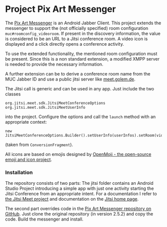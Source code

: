 # Project Pix Art Messenger

The [Pix Art Messenger](https://jabber.pix-art.de/) is an Android Jabber Client. This project extends the messenger to support the
(not officially specified) room configuration `muc#roomconfig_videoroom`. If present in the discovery information, the value is considered to be an URL to a Jitsi conference room. A video icon is displayed and a click directly opens a conference activity.

To use the extended functionality, the mentioned room configuration must be present. Since this is a non standard extension, a modified XMPP server is needed to provide the necessary information.

A further extension can be to derive a conference room name from the MUC Jabber ID and use a public jitsi server like [meet.golem.de](https://meet.golem.de/).

The Jitsi call is generic and can be used in any app. Just include the two classes

	org.jitsi.meet.sdk.JitsiMeetConferenceOptions
	org.jitsi.meet.sdk.JitsiMeetUserInfo

into the project. Configure the options and call the `launch` method with an appropriate context:

	new JitsiMeetConferenceOptions.Builder().setUserInfo(userInfos).setRoom(videoRoom).build().launch(activity);

(taken from `ConversionFragment`).

All icons are based on emojis designed by [OpenMoji - the open-source emoji and icon project](https://openmoji.org/).


### Installation

The repository consists of two parts: The jitsi folder contains
an Android Studio Project introducing a simple app with just
one activity starting the Jitsi Conference from an appropriate intent. For a documentation I refer to [the Jitsi Meet project](https://github.com/jitsi/jitsi-meet/) and documentation on the [Jitsi home page](https://jitsi.org/).

The second part overrides code in the [Pix Art Messenger repository on GitHub](https://github.com/kriztan/Pix-Art-Messenger). Just clone the original repository (in version 2.5.2) and copy the code. Build the messenger and install.


